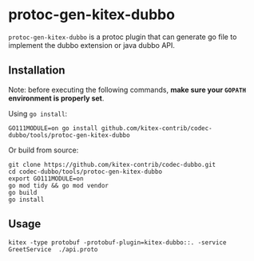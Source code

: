 protoc-gen-kitex-dubbo
========

`protoc-gen-kitex-dubbo` is a protoc plugin that can generate go file to implement the dubbo extension or java dubbo API.

Installation
------------

Note: before executing the following commands, **make sure your `GOPATH` environment is properly set**.

Using `go install`:

`GO111MODULE=on go install github.com/kitex-contrib/codec-dubbo/tools/protoc-gen-kitex-dubbo`

Or build from source:

```shell
git clone https://github.com/kitex-contrib/codec-dubbo.git
cd codec-dubbo/tools/protoc-gen-kitex-dubbo
export GO111MODULE=on
go mod tidy && go mod vendor
go build
go install
```

Usage
-----

```
kitex -type protobuf -protobuf-plugin=kitex-dubbo::. -service GreetService  ./api.proto
```
